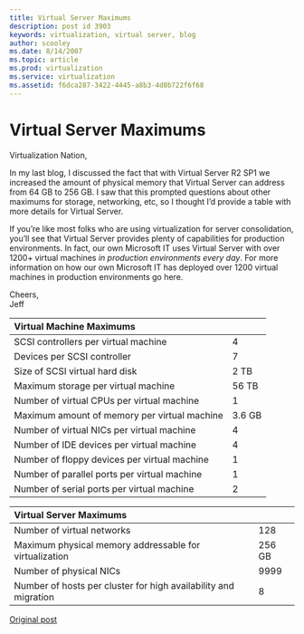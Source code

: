 ```yaml
---
title: Virtual Server Maximums
description: post id 3903
keywords: virtualization, virtual server, blog
author: scooley
ms.date: 8/14/2007
ms.topic: article
ms.prod: virtualization
ms.service: virtualization
ms.assetid: f6dca287-3422-4445-a8b3-4d8b722f6f68
---
```


# Virtual Server Maximums

Virtualization Nation,

In my last blog, I discussed the fact that with Virtual Server R2 SP1 we increased the amount of physical memory that Virtual Server can address from 64 GB to 256 GB. I saw that this prompted questions about other maximums for storage, networking, etc, so I thought I’d provide a table with more details for Virtual Server.

If you’re like most folks who are using virtualization for server consolidation, you’ll see that Virtual Server provides plenty of capabilities for production environments. In fact, our own Microsoft IT uses Virtual Server with over 1200+ virtual machines _in production environments every day_. For more information on how our own Microsoft IT has deployed over 1200 virtual machines in production environments go here.

Cheers,  
Jeff

|Virtual Machine Maximums| |
|:----|:----|
|SCSI controllers per virtual machine | 4 |
|Devices per SCSI controller | 7 |
|Size of SCSI virtual hard disk | 2 TB |
|Maximum storage per virtual machine | 56 TB |
|Number of virtual CPUs per virtual machine | 1 |
|Maximum amount of memory per virtual machine | 3.6 GB |
|Number of virtual NICs per virtual machine | 4 |
|Number of IDE devices per virtual machine | 4 |
|Number of floppy devices per virtual machine | 1 |
|Number of parallel ports per virtual machine | 1 |
|Number of serial ports per virtual machine | 2 |

|Virtual Server Maximums | |
|:----|:----|
|Number of virtual networks | 128 |
|Maximum physical memory addressable for virtualization | 256 GB |
|Number of physical NICs | 9999 |
|Number of hosts per cluster for high availability and migration | 8 |

[Original post](https://blogs.technet.microsoft.com/virtualization/2007/08/14/virtual-server-maximums/)